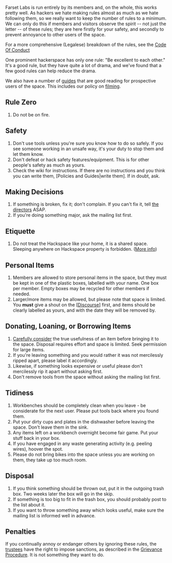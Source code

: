 Farset Labs is run entirely by its members and, on the whole, this works pretty well. As hackers we hate making rules almost as much as we hate following them, so we really want to keep the number of rules to a minimum. We can only do this if members and visitors observe the spirit -- not just the letter -- of these rules; they are here firstly for your safety, and secondly to prevent annoyance to other users of the space.

For a more comprehensive (Legalese) breakdown of the rules, see the [Code Of Conduct](http://wiki.farsetlabs.org.uk/Code_of_Conduct/Full_Text "Code of Conduct/Full Text")

One prominent hackerspace has only one rule: "Be excellent to each other." It's a good rule, but they have quite a lot of drama, and we've found that a few good rules can help reduce the drama.

We also have a number of [guides](http://wiki.farsetlabs.org.uk/Policies_and_Guides "Policies and Guides") that are good reading for prospective users of the space. This includes our policy on [filming](http://wiki.farsetlabs.org.uk/Film_and_Photography_Policy "Film and Photography Policy").

Rule Zero
---------

1.  Do not be on fire.

Safety
------

1.  Don't use tools unless you're sure you know how to do so safely. If you see someone working in an unsafe way, it's your duty to stop them and let them know.
2.  Don't defeat or hack safety features/equipment. This is for other people's safety as much as yours.
3.  Check the wiki for instructions. If there are no instructions and you think you can write them, [Policies and Guides|write them]. If in doubt, ask.

Making Decisions
----------------

1.  If something is broken, fix it; don't complain. If you can't fix it, tell [the directors](http://wiki.farsetlabs.org.uk/Organisation "Organisation") ASAP.
2.  If you're doing something major, ask the mailing list first.

Etiquette
---------

1.  Do not treat the Hackspace like your home, it is a shared space. Sleeping anywhere on Hackspace property is forbidden. ([More info](http://wiki.farsetlabs.org.uk/Sleeping_in_Hackspace "Sleeping in Hackspace"))

Personal Items
--------------

1.  Members are allowed to store personal items in the space, but they must be kept in one of the plastic boxes, labelled with your name. One box per member. Empty boxes may be recycled for other members if needed.
2.  Larger/more items may be allowed, but please note that space is limited. You **must** give a shout on the [[Discourse](http://discourse.farsetlabs.org.uk)] first, and items should be clearly labelled as yours, and with the date they will be removed by.

Donating, Loaning, or Borrowing Items
-------------------------------------

1.  [Carefully consider](http://wiki.farsetlabs.org.uk/w/index.php?title=Guides/Bringing_items_to_the_space&action=edit&redlink=1 "Guides/Bringing items to the space (page does not exist)") the true usefulness of an item before bringing it to the space. Disposal requires effort and space is limited. Seek permission for large items.
2.  If you're leaving something and you would rather it was not mercilessly ripped apart, please label it accordingly.
3.  Likewise, if something looks expensive or useful please don't mercilessly rip it apart without asking first.
4.  Don't remove tools from the space without asking the mailing list first.

Tidiness
--------

1.  Workbenches should be completely clean when you leave - be considerate for the next user. Please put tools back where you found them.
2.  Put your dirty cups and plates in the dishwasher before leaving the space. Don't leave them in the sink.
3.  Any items left on a workbench overnight become fair game. Put your stuff back in your box.
4.  If you have engaged in any waste generating activity (e.g. peeling wires), hoover the spot.
5.  Please do not bring bikes into the space unless you are working on them, they take up too much room.

Disposal
--------

1.  If you think something should be thrown out, put it in the outgoing trash box. Two weeks later the box will go in the skip.
2.  If something is too big to fit in the trash box, you should probably post to the list about it.
3.  If you want to throw something away which looks useful, make sure the mailing list is informed well in advance.

Penalties
---------

If you continually annoy or endanger others by ignoring these rules, the [trustees](http://wiki.farsetlabs.org.uk/w/index.php?title=Organisation/Trustees&action=edit&redlink=1 "Organisation/Trustees (page does not exist)") have the right to impose sanctions, as described in the [Grievance Procedure](http://wiki.farsetlabs.org.uk/w/index.php?title=Grievance_Procedure&action=edit&redlink=1 "Grievance Procedure (page does not exist)"). It is not something they want to do.
